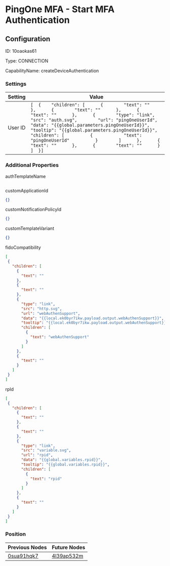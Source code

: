 # PingOne MFA - Start MFA Authentication
## Configuration
ID:  10oaokas61

Type: CONNECTION 

CapabilityName: createDeviceAuthentication

### Settings
| Setting | Value  |
| :------------------------ | ---------------------------------------- |
| User ID |```[  {    "children": [      {        "text": ""      },      {        "text": ""      },      {        "text": ""      },      {        "type": "link",        "src": "auth.svg",        "url": "pingOneUserId",        "data": "{{global.parameters.pingOneUserId}}",        "tooltip": "{{global.parameters.pingOneUserId}}",        "children": [          {            "text": "pingOneUserId"          }        ]      },      {        "text": ""      },      {        "text": ""      }    ]  }] ```| 

 




### Additional Properties
authTemplateName
 ```json 

```


customApplicationId
 ```json 
{}
```


customNotificationPolicyId
 ```json 
{}
```


customTemplateVariant
 ```json 
{}
```


fidoCompatibility
 ```json 
[
  {
    "children": [
      {
        "text": ""
      },
      {
        "text": ""
      },
      {
        "type": "link",
        "src": "http.svg",
        "url": "webAuthenSupport",
        "data": "{{local.ek0byr7ikw.payload.output.webAuthenSupport}}",
        "tooltip": "{{local.ek0byr7ikw.payload.output.webAuthenSupport}}",
        "children": [
          {
            "text": "webAuthenSupport"
          }
        ]
      },
      {
        "text": ""
      }
    ]
  }
]
```


rpId
 ```json 
[
  {
    "children": [
      {
        "text": ""
      },
      {
        "text": ""
      },
      {
        "type": "link",
        "src": "variable.svg",
        "url": "rpid",
        "data": "{{global.variables.rpid}}",
        "tooltip": "{{global.variables.rpid}}",
        "children": [
          {
            "text": "rpid"
          }
        ]
      },
      {
        "text": ""
      }
    ]
  }
]
```




### Position
| Previous Nodes | Future Nodes |
| :------------- | ------------ |
| [0sua91hqk7](./0sua91hqk7.md) | [4l39ap532m](./4l39ap532m.md) |
